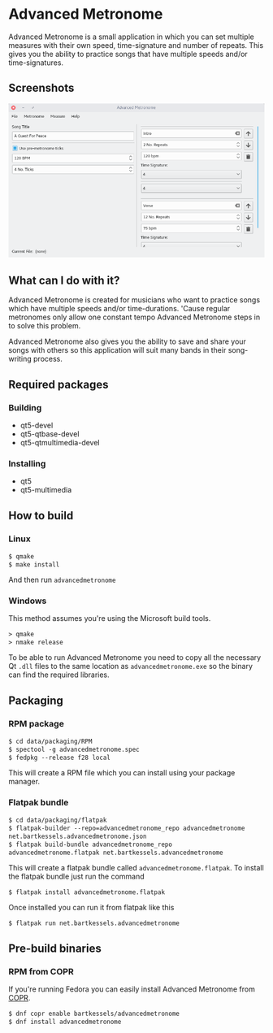 # Advanced Metronome

Advanced Metronome is a small application in which you can set multiple measures with their own speed, time-signature and number of repeats.
This gives you the ability to practice songs that have multiple speeds and/or time-signatures.

## Screenshots

![Advanced Metronome mainwindow](data/screenshots/mainwindow.png)

## What can I do with it?

Advanced Metronome is created for musicians who want to practice songs which have multiple
speeds and/or time-durations. 'Cause regular metronomes only allow one constant tempo Advanced Metronome
steps in to solve this problem.

Advanced Metronome also gives you the ability to save and share your songs with others so this application will
suit many bands in their song-writing process.

## Required packages

### Building

- qt5-devel
- qt5-qtbase-devel
- qt5-qtmultimedia-devel

### Installing

- qt5
- qt5-multimedia

## How to build

### Linux

```
$ qmake
$ make install
```

And then run `advancedmetronome`

### Windows

This method assumes you're using the Microsoft build tools.

```
> qmake
> nmake release
```

To be able to run Advanced Metronome you need to copy all the
necessary Qt `.dll` files to the same location as `advancedmetronome.exe`
so the binary can find the required libraries.

## Packaging

### RPM package

```
$ cd data/packaging/RPM
$ spectool -g advancedmetronome.spec
$ fedpkg --release f28 local
```

This will create a RPM file which you can install using your package manager.

### Flatpak bundle

```
$ cd data/packaging/flatpak
$ flatpak-builder --repo=advancedmetronome_repo advancedmetronome net.bartkessels.advancedmetronome.json
$ flatpak build-bundle advancedmetronome_repo advancedmetronome.flatpak net.bartkessels.advancedmetronome
```

This will create a flatpak bundle called `advancedmetronome.flatpak`. To install the flatpak bundle
just run the command

```
$ flatpak install advancedmetronome.flatpak
```

Once installed you can run it from flatpak like this

```
$ flatpak run net.bartkessels.advancedmetronome
```

## Pre-build binaries

### RPM from COPR

If you're running Fedora you can easily install Advanced Metronome from [COPR](https://copr.fedorainfracloud.org/coprs/bartkessels/advancedmetronome/).

```
$ dnf copr enable bartkessels/advancedmetronome
$ dnf install advancedmetronome
```
